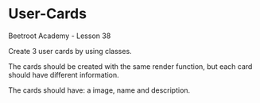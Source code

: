 # User-Cards
Beetroot Academy - Lesson 38

Create 3 user cards by using classes.

The cards should be created with the same render function, but each card should have different information.

The cards should have: a image, name and description.
